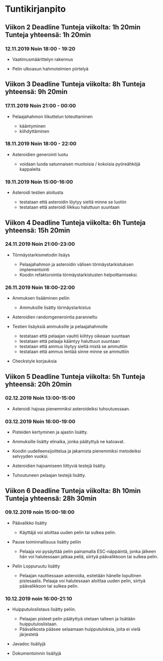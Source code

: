 # Tuntikirjanpito

## Viikon 2 Deadline	Tunteja viikolta: 1h 20min Tunteja yhteensä: 1h 20min

### 12.11.2019 Noin 18:00 - 19:20

- Vaatimusmäärittelyn rakennus

- Pelin ulkoasun hahmotelmien piirtelyä

## Viikon 3 Deadline	Tunteja viikolta: 8h Tunteja yhteensä: 9h 20min

### 17.11.2019 Noin 21:00 - 00:00

- Pelaajahahmon liikuttelun toteuttaminen
  
  - kääntyminen
  - kiihdyttäminen
  
### 18.11.2019 Noin 18:00 - 22:00

- Asteroidien generointi luotu

  - voidaan luoda satunnaisen muotoisia / kokoisia pyöreähköjä kappaleita
  
### 19.11.2019 Noin 15:00-16:00

- Asteroidi testien aloitusta

  - testataan että asteroidin löytyy sieltä minne se luotiin
  - testataan että asteroidi liikkuu haluttuun suuntaan
  
## Viikon 4 Deadline	Tunteja viikolta: 6h Tunteja yhteensä: 15h 20min

### 24.11.2019 Noin 21:00-23:00

- Törmäystarkismetodin lisäys

  - Pelaajahahmon ja asteroidin välisen törmäystarkistuksen implementointi
  - Koodin refaktorointia törmäystarkistusten helpoittamiseksi.
  
### 26.11.2019 Noin 18:00-22:00

- Ammuksen lisääminen peliin

  - Ammuksille lisätty törmäystarkistus
  
- Asteroidien randomgenerointia paranneltu

- Testien lisäyksiä ammuksille ja pelaajahahmolle

  - testataan että pelaajan vauhti kiihtyy oikeaan suuntaan
  - testataan että pelaaja kääntyy haluttuun suuntaan
  - testataan että ammus löytyy sieltä mistä se ammuttiin
  - testataan että ammus lentää sinne minne se ammuttiin
  
- Checkstyle korjauksia

## Viikon 5 Deadline	Tunteja viikolta: 5h Tunteja yhteensä: 20h 20min

### 02.12.2019 Noin 13:00-15:00

- Asteroidi hajoaa pienemmiksi asteroideiksi tuhoutuessaan.

### 03.12.2019 Noin 16:00-19:00

- Pisteiden kertyminen ja ajastin lisätty.

- Ammuksille lisätty elinaika, jonka päätyttyä ne katoavat.

- Koodin uudelleensijoittelua ja jakamista pienemmiksi metodeiksi selvyyden vuoksi.

- Asteroidien hajoamiseen liittyviä testejä lisätty.

- Tuhoutuneen pelaajan testejä lisätty.

## Viikon 6 Deadline	Tunteja viikolta: 8h 10min Tunteja yhteensä: 28h 30min

### 09.12.2019 noin 15:00-18:00

- Päävalikko lisätty

  - Käyttäjä voi aloittaa uuden pelin tai sulkea pelin.
  
- Pause toiminnallisuus lisätty peliin

  - Pelaaja voi pysäyttää pelin painamalla ESC-näppäintä, jonka jälkeen hän voi halutessaan jatkaa peliä, siirtyä päävalikkoon tai sulkea pelin.

- Pelin Loppuruutu lisätty

  - Pelaajan nauttiessaan asteroidia, esitetään hänelle lopullinen pistesaalis. Pelaaja voi halutessaan aloittaa uuden pelin, siirtyä päävalikkoon tai sulkea pelin.
  
### 10.12.2019 noin 16:00-21:10

- Huipputuloslistaus lisätty peliin.

  - Pelaajan pisteet pelin päätyttyä otetaan talteen ja lisätään huipputuloslistaan.
  - Päävalikosta pääsee selaamaan huipputuloksia, joita ei vielä järjestetä
  
- Javadoc lisäilyjä
  
- Dokumentoinnin lisäilyjä
